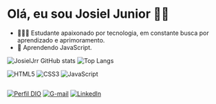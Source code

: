 # Olá, eu sou Josiel Junior ✌🏻
- 👨🏻‍💻 Estudante apaixonado por tecnologia, em constante busca por aprendizado e aprimoramento.
- 🌱 Aprendendo JavaScript.

![JosielJrr GitHub stats](https://github-readme-stats.vercel.app/api?username=JosielJrr&show_icons=true&theme=merko)
![Top Langs](https://github-readme-stats.vercel.app/api/top-langs/?username=JosielJrr&layout=compact&theme=merko)

![HTML5](https://img.shields.io/badge/HTML5-E34F26?style=for-the-badge&logo=html5&logoColor=white)
![CSS3](https://img.shields.io/badge/CSS3-1572B6?style=for-the-badge&logo=css3&logoColor=white)
![JavaScript](https://img.shields.io/badge/JavaScript-F7DF1E?style=for-the-badge&logo=javascript&logoColor=black)

## 

[![Perfil DIO](https://img.shields.io/badge/-Meu%20Perfil%20na%20DIO-30A3DC?style=for-the-badge)](https://web.dio.me/users/josieljj100)
[![G-mail](https://img.shields.io/badge/Gmail-D14836?style=for-the-badge&logo=gmail&logoColor=white)](mailto:JosielJrr.dev@gmail.com)
[![LinkedIn](https://img.shields.io/badge/LinkedIn-0077B5?style=for-the-badge&logo=linkedin&logoColor=white)](https://www.linkedin.com/in/josiel-alves/)
